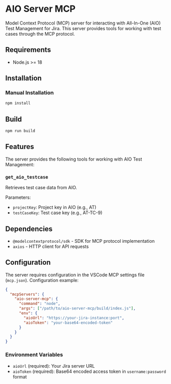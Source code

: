 # AIO Server MCP

Model Context Protocol (MCP) server for interacting with All-In-One (AIO) Test Management for Jira. This server provides tools for working with test cases through the MCP protocol.

## Requirements

- Node.js >= 18

## Installation

### Manual Installation
```bash
npm install
```

## Build

```bash
npm run build
```

## Features

The server provides the following tools for working with AIO Test Management:

### `get_aio_testcase`

Retrieves test case data from AIO.

Parameters:
- `projectKey`: Project key in AIO (e.g., AT)
- `testCaseKey`: Test case key (e.g., AT-TC-9)

## Dependencies

- `@modelcontextprotocol/sdk` - SDK for MCP protocol implementation
- `axios` - HTTP client for API requests

## Configuration

The server requires configuration in the VSCode MCP settings file (`mcp.json`). Configuration example:

```json
{
  "mcpServers": {
    "aio-server-mcp": {
      "command": "node",
      "args": ["/path/to/aio-server-mcp/build/index.js"],
      "env": {
        "aioUrl": "https://your-jira-instance:port",
        "aioToken": "your-base64-encoded-token"
      }
    }
  }
}
```

### Environment Variables

- `aioUrl` (required): Your Jira server URL
- `aioToken` (required): Base64 encoded access token in `username:password` format